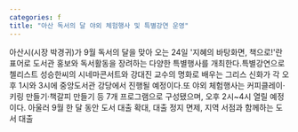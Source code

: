 ```yaml
---
categories: f
title: "아산 독서의 달 야외 체험행사 및 특별강연 운영"
---
```

아산시(시장 박경귀)가 9월 독서의 달을 맞아 오는 24일 &#39;지혜의 바탕화면, 책으로!&#39;란 표어로 도서관 홍보와 독서활동을 장려하는 다양한 특별행사를 개최한다.특별강연으로 첼리스트 성승한씨의 시네마콘서트와 강대진 교수의 명화로 배우는 그리스 신화가 각 오후 1시와 3시에 중앙도서관 강당에서 진행될 예정이다.또 야외 체험행사는 커피클레이·키링 만들기·책갈피 만들기 등 7개 프로그램으로 구성됐으며, 오후 2시~4시 열릴 예정이다. 아울러 9월 한 달 동안 도서 대출 확대, 대출 정지 면제, 지역 서점과 함께하는 도서 대출